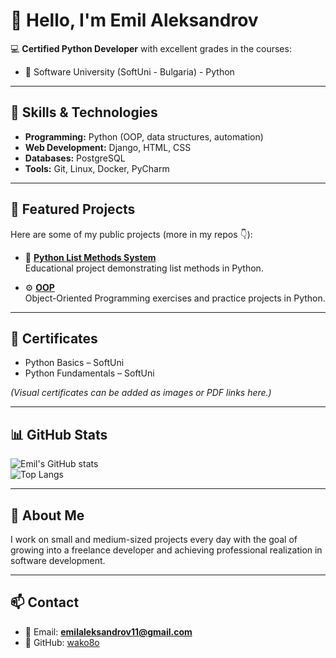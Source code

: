 # 👋 Hello, I'm Emil Aleksandrov

💻 **Certified Python Developer** with excellent grades in the courses:  

- 🐍 Software University (SoftUni - Bulgaria) - Python

---

## 🔧 Skills & Technologies
- **Programming:** Python (OOP, data structures, automation)  
- **Web Development:** Django, HTML, CSS  
- **Databases:** PostgreSQL  
- **Tools:** Git, Linux, Docker, PyCharm  

---

## 🚀 Featured Projects
Here are some of my public projects (more in my repos 👇):

- 🐍 [**Python List Methods System**](https://github.com/wako8o/Python-List-Methods-System)  
  Educational project demonstrating list methods in Python.  

- ⚙️ [**OOP**](https://github.com/wako8o/OOP)  
  Object-Oriented Programming exercises and practice projects in Python.  


---

## 📜 Certificates
- Python Basics – SoftUni  
- Python Fundamentals – SoftUni  

*(Visual certificates can be added as images or PDF links here.)*

---

## 📊 GitHub Stats
![Emil's GitHub stats](https://github-readme-stats.vercel.app/api?username=wako8o&show_icons=true&theme=radical)  
![Top Langs](https://github-readme-stats.vercel.app/api/top-langs/?username=wako8o&layout=compact&theme=radical)

---

## 🧪 About Me
I work on small and medium-sized projects every day with the goal of growing into a freelance developer and achieving professional realization in software development.  

---

## 📫 Contact
- 📧 Email: **emilaleksandrov11@gmail.com**  
- 🐙 GitHub: [wako8o](https://github.com/wako8o)  
